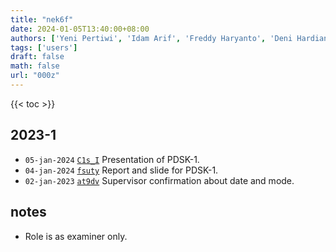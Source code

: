 ```yaml
---
title: "nek6f"
date: 2024-01-05T13:40:00+08:00
authors: ['Yeni Pertiwi', 'Idam Arif', 'Freddy Haryanto', 'Deni Hardiansyah', 'Siti Nurul Khotimah', 'Sparisoma Viridi']
tags: ['users']
draft: false
math: false
url: "000z"
---
```

{{< toc >}}


## 2023-1
+ `05-jan-2024` [`C1s_I`](https://www.instagram.com/p/C1s_IWMPmdY/) Presentation of PDSK-1.
+ `04-jan-2024` [`fsuty`](https://osf.io/fsuty) Report and slide for PDSK-1.
+ `02-jan-2023` [`at9dv`](https://osf.io/at9dv) Supervisor confirmation about date and mode.


## notes
+ Role is as examiner only.
